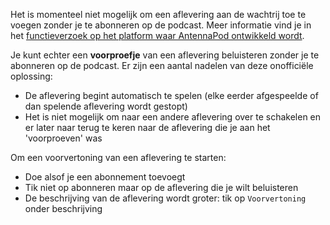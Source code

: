 Het is momenteel niet mogelijk om een aflevering aan de wachtrij toe te voegen
zonder je te abonneren op de podcast. Meer informatie vind je in het
[functieverzoek op het platform waar AntennaPod ontwikkeld wordt](https://github.com/AntennaPod/AntennaPod/issues/4710).

Je kunt echter een **voorproefje** van een aflevering beluisteren zonder je te
abonneren op de podcast. Er zijn een aantal nadelen van deze onofficiële
oplossing:

- De aflevering begint automatisch te spelen (elke eerder afgespeelde of dan
spelende aflevering wordt gestopt)
- Het is niet mogelijk om naar een andere aflevering over te schakelen en er
later naar terug te keren naar de aflevering die je aan het 'voorproeven' was

Om een voorvertoning van een aflevering te starten:

- Doe alsof je een abonnement toevoegt
- Tik niet op abonneren maar op de aflevering die je wilt beluisteren
- De beschrijving van de aflevering wordt groter: tik op `Voorvertoning` onder
beschrijving
